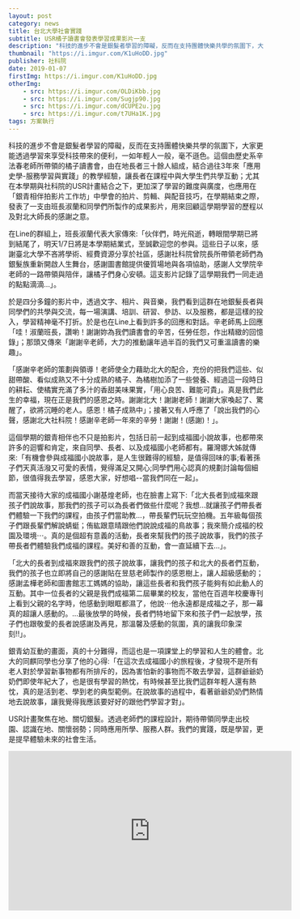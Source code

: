 ```yaml
---
layout: post
category: news
title: 台北大學社會實踐
subtitle: USR橘子讀書會發表學習成果影片一支
description: "科技的進步不會是銀髮者學習的障礙，反而在支持團體快樂共學的氛圍下，大家更能透過學習來享受科技帶來的便利，一如年輕人一般，毫不遜色。這個由歷史系辛法春老師所帶領的橘子讀書會，由在地長者三十餘人組成，結合過往3年來「應用史學-服務學習與實踐」的教學經驗，讓長者在課程中與大學生們共學互動；尤其在本學期與社科院的USR計畫結合之下，更加深了學習的難度與廣度，也應用在「銀青相伴拍影片工作坊」中學會的拍片、剪輯、與配音技巧，在學期結束之際，發表了一支由班長淑蘭和同學們所製作的成果影片，用來回顧這學期學習的歷程以及對北大師長的感謝之意。..."
thumbnail: "https://i.imgur.com/K1uHoDD.jpg"
publisher: 社科院
date: 2019-01-07
firstImg: https://i.imgur.com/K1uHoDD.jpg
otherImg:
    - src: https://i.imgur.com/OLDiKbb.jpg
    - src: https://i.imgur.com/Sugjp90.jpg
    - src: https://i.imgur.com/dCUPE2u.jpg
    - src: https://i.imgur.com/t7UHa1K.jpg
tags: 方案執行
---
```


科技的進步不會是銀髮者學習的障礙，反而在支持團體快樂共學的氛圍下，大家更能透過學習來享受科技帶來的便利，一如年輕人一般，毫不遜色。這個由歷史系辛法春老師所帶領的橘子讀書會，由在地長者三十餘人組成，結合過往3年來「應用史學-服務學習與實踐」的教學經驗，讓長者在課程中與大學生們共學互動；尤其在本學期與社科院的USR計畫結合之下，更加深了學習的難度與廣度，也應用在「銀青相伴拍影片工作坊」中學會的拍片、剪輯、與配音技巧，在學期結束之際，發表了一支由班長淑蘭和同學們所製作的成果影片，用來回顧這學期學習的歷程以及對北大師長的感謝之意。

在Line的群組上，班長淑蘭代表大家傳來:「伙伴們，時光飛逝，轉眼間學期已將到結尾了，明天1/7日將是本學期結業式，至誠歡迎您的参與。這些日子以來，感謝臺北大學不吝將學術、經費資源分享於社區，感謝社科院曾院長所帶領老師們為銀髮族重新開啟人生舞台，感謝圖書館提供優質場地與各項協助，感謝人文學院辛老師的一路帶領與陪伴，讓橘子們身心安頓。這支影片記錄了這學期我們一同走過的點點滴滴…」。

於是四分多鐘的影片中，透過文字、相片、與音樂，我們看到這群在地銀髮長者與同學們的共學與交流，每一場演講、培訓、研習、參訪、以及服務，都是這樣的投入，學習精神毫不打折。於是也在Line上看到許多的回應和對話。辛老師馬上回應「哇！淑蘭班長，讚喲！謝謝妳為我們讀書會的辛苦，任勞任怨，作出精緻的回憶錄」；那頭又傳來「謝謝辛老師，大力的推動讓年過半百的我們又可重溫讀書的樂趣」。

「感謝辛老師的策劃與領導！老師使全力藉助北大的配合，充份的把我們這些、似甜帶酸、看似成熟又不十分成熟的橘子、為橘樹加添了一些營養、經過這一段時日的耕耘、使橘實充滿了多汁的香甜美味果實，「用心良苦、難能可貴」。真是我們此生的幸福，現在正是我們的感恩之時。謝謝北大！謝謝老師！謝謝大家喚起了、驚醒了，欲將沉睡的老人。感恩！橘子成熟中」；接著又有人呼應了「說出我們的心聲，感謝北大社科院！感謝辛老師一年來的辛勞！謝謝！(感謝)！」。

這個學期的銀青相伴也不只是拍影片，包括日前一起到成福國小說故事，也都帶來許多的迴響和肯定，來自同學、長者、以及成福國小老師都有。羅灣娜大姊就傳來:「有機會參與成福國小說故事，是人生很難得的經驗，是值得回味的事;看著孫子們天真活潑又可愛的表情，覺得滿足又開心;同學們用心認真的規劃討論每個細節，很值得我去學習，感恩大家，好想唱--當我們同在一起」。

而當天接待大家的成福國小謝基煌老師，也在臉書上寫下:「北大長者到成福來跟孩子們說故事，那我們的孩子可以為長者們做些什麼呢？我想…就讓孩子們帶長者們體驗一下我們的課程，由孩子們當助教…，帶長輩們玩玩空拍機。五年級每個孩子們跟長輩們解說蜻蜓；侑紘跟意晴跟他們說說成福的鳥故事；我來簡介成福的校園及環境⋯。真的是個超有意義的活動，長者來幫我們的孩子說故事，我們的孩子帶長者們體驗我們成福的課程。美好和善的互動，會一直延續下去…」。

「北大的長者到成福來跟我們的孩子說故事，讓我們的孩子和北大的長者們互動，我們的孩子也立即將自己的感謝貼在昱慈老師製作的感恩樹上，讓人超級感動的；感謝孟樺老師和圖書館志工媽媽的協助，讓這些長者和我們孩子能夠有如此動人的互動。其中一位長者的父親是我們成福第二屆畢業的校友，當他在百週年校慶專刊上看到父親的名字時，他感動到眼眶都濕了，他說⋯他永遠都是成福之子，那一幕真的超讓人感動的。…最後放學的時候，長者們特地留下來和孩子們一起放學，孩子們也跟敬愛的長者說感謝及再見，那溫馨及感動的氛圍，真的讓我印象深刻!!」。

銀青幼互動的畫面，真的十分難得，而這也是一項課堂上的學習和人生的體會。北大的同麒同學也分享了他的心得:「在這次去成福國小的旅程後，才發現不是所有老人對於學習新事物都有所排斥的，因為害怕新的事物而不敢去學習，這群爺爺奶奶們即使年紀大了，也是很有學習的熱忱，有時候甚至比我們這群年輕人還有熱忱，真的是活到老、學到老的典型範例。在說故事的過程中，看著爺爺奶奶們熱情地去說故事，讓我覺得我應該要好好的跟他們學習才對」。

USR計畫聚焦在地、關切銀髮。透過老師們的課程設計，期待帶領同學走出校園、認識在地、關懷弱勢；同時應用所學、服務人群。我們的實踐，既是學習，更是提早體驗未來的社會生活。

<iframe width="560" height="315" src="https://www.youtube.com/embed/0HowsM6xgBw" frameborder="0" allow="accelerometer; autoplay; encrypted-media; gyroscope; picture-in-picture" allowfullscreen></iframe>
